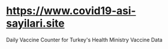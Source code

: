 # https://www.covid19-asi-sayilari.site

Daily Vaccine Counter for Turkey's Health Ministry Vaccine Data

